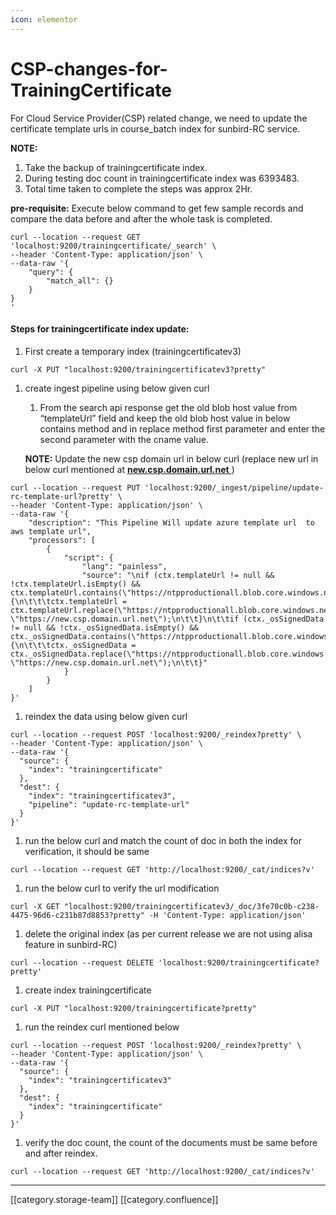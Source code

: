 ```yaml
---
icon: elementor
---
```


# CSP-changes-for-TrainingCertificate

For Cloud Service Provider(CSP) related change, we need to update the certificate template urls in course\_batch index for sunbird-RC service.

**NOTE:**

1. Take the backup of trainingcertificate index.
2. During testing doc count in trainingcertificate index was 6393483.
3. Total time taken to complete the steps was approx 2Hr.

**pre-requisite:** Execute below command to get few sample records and compare the data before and after the whole task is completed.

```
curl --location --request GET 'localhost:9200/trainingcertificate/_search' \
--header 'Content-Type: application/json' \
--data-raw '{
    "query": {
        "match_all": {}
    }
}
'
```

#### Steps for trainingcertificate index update:

1. First create a temporary index (trainingcertificatev3)

```
curl -X PUT "localhost:9200/trainingcertificatev3?pretty"
```

1.  create ingest pipeline using below given curl

    1. From the search api response get the old blob host value from “templateUrl” field and keep the old blob host value in below contains method and in replace method first parameter and enter the second parameter with the cname value.

    **NOTE:** Update the new csp domain url in below curl (replace new url in below curl mentioned at [**new.csp.domain.url.net** ](http://new.csp.domain.url.net))

```
curl --location --request PUT 'localhost:9200/_ingest/pipeline/update-rc-template-url?pretty' \
--header 'Content-Type: application/json' \
--data-raw '{
    "description": "This Pipeline Will update azure template url  to aws template url",
    "processors": [
        {
            "script": {
                "lang": "painless",
                "source": "\nif (ctx.templateUrl != null && !ctx.templateUrl.isEmpty() && ctx.templateUrl.contains(\"https://ntpproductionall.blob.core.windows.net\")) {\n\t\t\tctx.templateUrl = ctx.templateUrl.replace(\"https://ntpproductionall.blob.core.windows.net\", \"https://new.csp.domain.url.net\");\n\t\t}\n\t\tif (ctx._osSignedData != null && !ctx._osSignedData.isEmpty() && ctx._osSignedData.contains(\"https://ntpproductionall.blob.core.windows.net\")) {\n\t\t\tctx._osSignedData = ctx._osSignedData.replace(\"https://ntpproductionall.blob.core.windows.net\", \"https://new.csp.domain.url.net\");\n\t\t}"
            }
        }
    ]
}'
```

1. reindex the data using below given curl

```
curl --location --request POST 'localhost:9200/_reindex?pretty' \
--header 'Content-Type: application/json' \
--data-raw '{
  "source": {
    "index": "trainingcertificate"
  },
  "dest": {
    "index": "trainingcertificatev3",
    "pipeline": "update-rc-template-url"
  }
}'
```

1. run the below curl and match the count of doc in both the index for verification, it should be same

```
curl --location --request GET 'http://localhost:9200/_cat/indices?v'

```

1. run the below curl to verify the url modification

```
curl -X GET "localhost:9200/trainingcertificatev3/_doc/3fe70c0b-c238-4475-96d6-c231b87d8853?pretty" -H 'Content-Type: application/json'
```

1. delete the original index (as per current release we are not using alisa feature in sunbird-RC)

```
curl --location --request DELETE 'localhost:9200/trainingcertificate?pretty'

```

1. create index trainingcertificate

```
curl -X PUT "localhost:9200/trainingcertificate?pretty"
```

1. run the reindex curl mentioned below

```
curl --location --request POST 'localhost:9200/_reindex?pretty' \
--header 'Content-Type: application/json' \
--data-raw '{
  "source": {
    "index": "trainingcertificatev3"
  },
  "dest": {
    "index": "trainingcertificate"
  }
}'
```

1. verify the doc count, the count of the documents must be same before and after reindex.

```
curl --location --request GET 'http://localhost:9200/_cat/indices?v'
```

***

\[\[category.storage-team]] \[\[category.confluence]]
